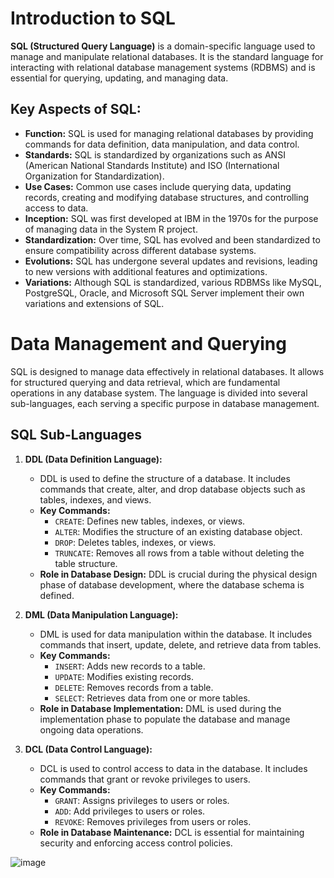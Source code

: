 # Introduction to SQL

**SQL (Structured Query Language)** is a domain-specific language used to manage and manipulate relational databases. It is the standard language for interacting with relational database management systems (RDBMS) and is essential for querying, updating, and managing data.

## Key Aspects of SQL:
- **Function:** SQL is used for managing relational databases by providing commands for data definition, data manipulation, and data control.
- **Standards:** SQL is standardized by organizations such as ANSI (American National Standards Institute) and ISO (International Organization for Standardization).
- **Use Cases:** Common use cases include querying data, updating records, creating and modifying database structures, and controlling access to data.
- **Inception:** SQL was first developed at IBM in the 1970s for the purpose of managing data in the System R project.
- **Standardization:** Over time, SQL has evolved and been standardized to ensure compatibility across different database systems.
- **Evolutions:** SQL has undergone several updates and revisions, leading to new versions with additional features and optimizations.
- **Variations:** Although SQL is standardized, various RDBMSs like MySQL, PostgreSQL, Oracle, and Microsoft SQL Server implement their own variations and extensions of SQL.

# Data Management and Querying

SQL is designed to manage data effectively in relational databases. It allows for structured querying and data retrieval, which are fundamental operations in any database system. The language is divided into several sub-languages, each serving a specific purpose in database management.

## SQL Sub-Languages

1. **DDL (Data Definition Language):**
   - DDL is used to define the structure of a database. It includes commands that create, alter, and drop database objects such as tables, indexes, and views.
   - **Key Commands:**
     - `CREATE`: Defines new tables, indexes, or views.
     - `ALTER`: Modifies the structure of an existing database object.
     - `DROP`: Deletes tables, indexes, or views.
     - `TRUNCATE`: Removes all rows from a table without deleting the table structure.
   - **Role in Database Design:** DDL is crucial during the physical design phase of database development, where the database schema is defined.

2. **DML (Data Manipulation Language):**
   - DML is used for data manipulation within the database. It includes commands that insert, update, delete, and retrieve data from tables.
   - **Key Commands:**
     - `INSERT`: Adds new records to a table.
     - `UPDATE`: Modifies existing records.
     - `DELETE`: Removes records from a table.
     - `SELECT`: Retrieves data from one or more tables.
   - **Role in Database Implementation:** DML is used during the implementation phase to populate the database and manage ongoing data operations.

3. **DCL (Data Control Language):**
   - DCL is used to control access to data in the database. It includes commands that grant or revoke privileges to users.
   - **Key Commands:**
     - `GRANT`: Assigns privileges to users or roles.
     - `ADD`: Add privileges to users or roles.
     - `REVOKE`: Removes privileges from users or roles.
   - **Role in Database Maintenance:** DCL is essential for maintaining security and enforcing access control policies.

![image](https://github.com/user-attachments/assets/a0756589-efcd-494a-ac5c-0b3bbe4350a2)

